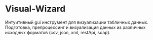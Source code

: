 # Visual-Wizard
Интуитивный gui инструмент для визуализации табличных данных. Подготовка, препроцеcсинг и визуализация данных из различных исходных форматов (csv, json, xml, restApi, soap). 
